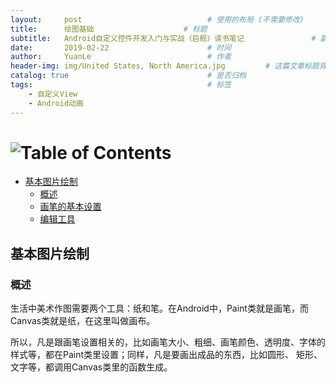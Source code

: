 ```yaml
---
layout:     post                            # 使用的布局 (不需要修改)
title:      绘图基础                    # 标题
subtitle:   Android自定义控件开发入门与实战（启舰）读书笔记               # 副标题
date:       2019-02-22                      # 时间
author:     YuanLe                          # 作者
header-img: img/United States, North America.jpg         # 这篇文章标题背景图片
catalog: true                               # 是否归档
tags:                                       # 标签
    - 自定义View
    - Android动画
---
```


# ![Table of Contents](https://itx-man.github.io/img/toc.png)

<!-- vim-markdown-toc GFM -->

* [基本图片绘制](#基本图片绘制)
    * [概述](#概述)
    * [画笔的基本设置](#画笔的基本设置)
    * [编辑工具](#编辑工具)

<!-- vim-markdown-toc -->

## 基本图片绘制

### 概述

  生活中美术作图需要两个工具：纸和笔。在Android中，Paint类就是画笔，而Canvas类就是纸，在这里叫做画布。

  所以，凡是跟画笔设置相关的，比如画笔大小、粗细、画笔颜色、透明度、字体的样式等，都在Paint类里设置；同样，凡是要画出成品的东西，比如圆形、
矩形、文字等，都调用Canvas类里的函数生成。

